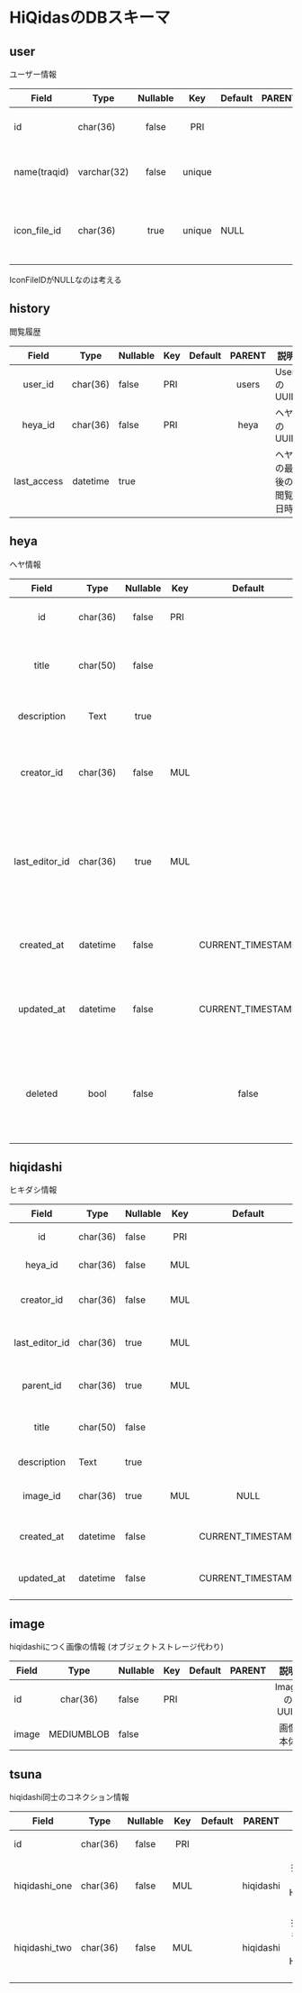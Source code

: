 # HiQidasのDBスキーマ

## user

ユーザー情報

| Field        | Type        | Nullable |  Key   | Default | PARENT |        説明        |
| ------------ | ----------- |:--------:|:------:| ------- |:-----:|:------------------:|
| id           | char(36)    |  false   |  PRI   |         |       |     UserのUUID     |
| name(traqid) | varchar(32) |  false   | unique |         |       |    UserのtraPID / ID |
| icon_file_id   | char(36)    |   true   | unique | NULL    |       | userのアイコンUUID |

IconFileIDがNULLなのは考える

## history

閲覧履歴

|   Field    |   Type   | Nullable | Key | Default | PARENT | 説明                   |
|:----------:|:--------:| -------- | --- |:-------:|:------:| ---------------------- |
|   user_id   | char(36) | false    | PRI |         | users  | UserのUUID             |
|  heya_id   | char(36) | false    | PRI |         | heya  | ヘヤのUUID            |
| last_access | datetime | true     |     |         |        | ヘヤの最後の閲覧日時 |

## heya

ヘヤ情報

|    Field     |   Type   | Nullable | Key |      Default      | PARENT |              説明              |
|:------------:|:--------:|:--------:| --- |:-----------------:| ------ |:------------------------------:|
|      id      | char(36) |  false   | PRI |                   |        |         heyaのUUID           |
|    title     | char(50) |  false   |     |                   |        |        ヘヤのタイトル        |
| description  |   Text   |   true   |     |                   |        |          ヘヤの説明          |
|  creator_id   | char(36) |  false   | MUL |                   | users  |      ヘヤの作成者のUUID      |
| last_editor_id | char(36) |   true   | MUL |                   | users  | 最後に編集をしたユーザーのUUID |
|  created_at   | datetime |  false   |     | CURRENT_TIMESTAMP |        |       ヘヤの作成日時        |
|  updated_at   | datetime |   false   |     |   CURRENT_TIMESTAMP |        |        ヘヤの最終更新日時        |
|  deleted   | bool |   false   |     |     false              |        |        ヘヤの削除したかどうかの判定        |

## hiqidashi

ヒキダシ情報

|    Field     | Type     | Nullable     | Key |      Default      |  PARENT   |           説明           |
|:------------:| -------- | ------------ |:---:|:-----------------:|:---------:|:------------------------:|
|      id      | char(36) | false        | PRI |                   |           |     HiqidashiのUUID      |
|   heya_id    | char(36) | false        | MUL |                   |   sheet   |       ヘヤのUUID       |
|  creator_id   | char(36) | false        | MUL |                   |   users   |   ヘヤの作成者のUUID   |
| last_editor_id | char(36) | true         | MUL |                   |   users   | ヘヤの最終編集者のUUID |
|   parent_id   | char(36) | true         | MUL |                   | Hiqidashi |    親HiqidashiのUUID     |
|    title     | char(50) | false        |     |                   |           |   Hiqidashiのタイトル    |
| description  | Text     | true         |     |                   |           |     Hiqidashiの説明      |
|   image_id    | char(36) | true         | MUL | NULL              |   Image   |  Hiqidashiの画像のUUID   |
|  created_at   | datetime | false        |     | CURRENT_TIMESTAMP |           |   Hiqidashiの作成日時    |
|  updated_at   | datetime |   false   |     |   CURRENT_TIMESTAMP |           |   Hiqidashiの最終更新日時    |
## image


hiqidashiにつく画像の情報 (オブジェクトストレージ代わり)

| Field |    Type    | Nullable | Key | Default | PARENT |    説明     |
| ----- |:----------:| -------- | --- | ------- |:------:|:-----------:|
| id    |  char(36)  | false    | PRI |         |        | ImageのUUID |
| image | MEDIUMBLOB | false    |     |         |        |  画像本体   |

## tsuna

hiqidashi同士のコネクション情報

| Field      | Type     | Nullable | Key | Default | PARENT    | 説明                               |
| ---------- | -------- |:--------:|:---:|:-------:| --------- | :---------------------------------: |
| id         | char(36) |  false   | PRI |         |           | tsunaのUUID                   |
| hiqidashi_one | char(36) |  false   | MUL |         | hiqidashi | 接続した片方のHiqidashiのUUID    |
| hiqidashi_two | char(36) |  false   | MUL |         | hiqidashi | 接続したもう片方のHiqidashiのUUID |


